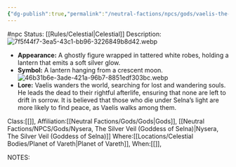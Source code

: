 ```yaml
---
{"dg-publish":true,"permalink":"/neutral-factions/npcs/gods/vaelis-the-pale-keeper-lost-souls/"}
---
```


#npc 
Status: [[Rules/Celestial\|Celestial]]
Description:![7f5f44f7-3ea5-43c1-bb96-3226849b8d42.webp](/img/user/Images/7f5f44f7-3ea5-43c1-bb96-3226849b8d42.webp)
- **Appearance:** A ghostly figure wrapped in tattered white robes, holding a lantern that emits a soft silver glow.
- **Symbol:** A lantern hanging from a crescent moon.![46b31b6e-3ade-421a-96b7-8851edf303bc.webp](/img/user/Images/46b31b6e-3ade-421a-96b7-8851edf303bc.webp)
- **Lore:** Vaelis wanders the world, searching for lost and wandering souls. He leads the dead to their rightful afterlife, ensuring that none are left to drift in sorrow. It is believed that those who die under Selna’s light are more likely to find peace, as Vaelis walks among them.

Class:[[]],
Affiliation:[[Neutral Factions/Gods/Gods\|Gods]], [[Neutral Factions/NPCS/Gods/Nysera, The Silver Veil (Goddess of Selna)\|Nysera, The Silver Veil (Goddess of Selna)]]
Where:[[Locations/Celestial Bodies/Planet of Vareth\|Planet of Vareth]],
When:[[]],

NOTES:
